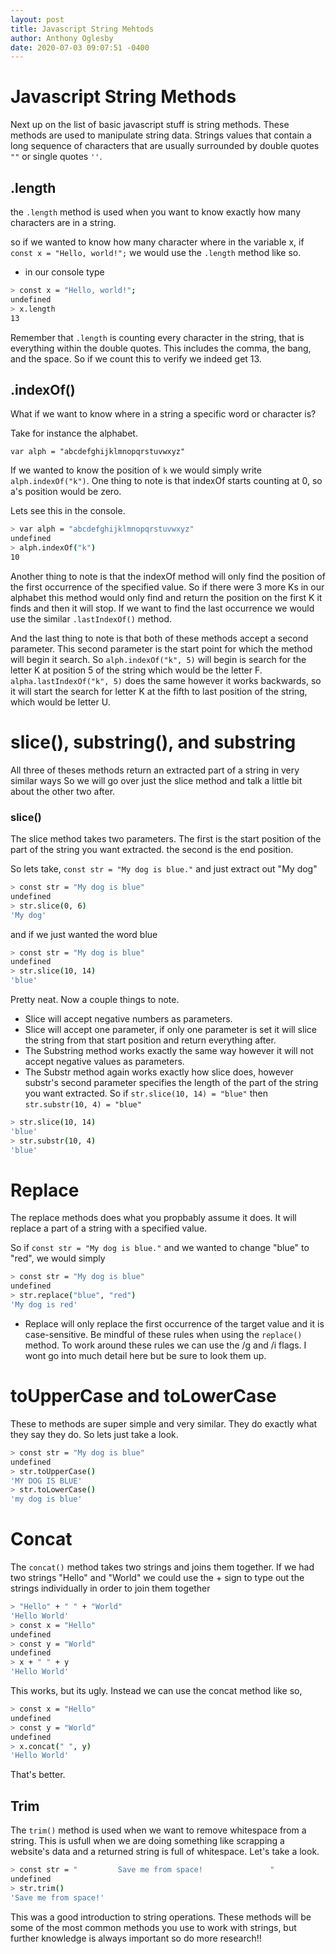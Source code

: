 ```yaml
---
layout: post
title: Javascript String Mehtods
author: Anthony Oglesby
date: 2020-07-03 09:07:51 -0400
---
```


# Javascript String Methods

Next up on the list of basic javascript stuff is string methods. These methods are used to manipulate string data. Strings values that contain a long sequence of characters that are usually surrounded by double quotes `""` or single quotes `''`.

## .length

the `.length` method is used when you want to know exactly how many characters are in a string.

so if we wanted to know how many character where in the variable x, if `const x = "Hello, world!";` we would use the `.length` method like so.

- in our console type

```bash
> const x = "Hello, world!";
undefined
> x.length
13
```

Remember that `.length` is counting every character in the string, that is everything within the double quotes. This includes the comma, the bang, and the space. So if we count this to verify we indeed get 13.

## .indexOf()

What if we want to know where in a string a specific word or character is?

Take for instance the alphabet.

`var alph = "abcdefghijklmnopqrstuvwxyz"`

If we wanted to know the position of `k` we would simply write `alph.indexOf("k")`. One thing to note is that indexOf starts counting at 0, so a's position would be zero.

Lets see this in the console.

```bash
> var alph = "abcdefghijklmnopqrstuvwxyz"
undefined
> alph.indexOf("k")
10
```

Another thing to note is that the indexOf method will only find the position of the first occurrence of the specified value. So if there were 3 more Ks in our alphabet this method would only find and return the position on the first K it finds and then it will stop. If we want to find the last occurrence we would use the similar `.lastIndexOf()` method.

And the last thing to note is that both of these methods accept a second parameter. This second parameter is the start point for which the method will begin it search. So `alph.indexOf("k", 5)` will begin is search for the letter K at position 5 of the string which would be the letter F. `alpha.lastIndexOf("k", 5)` does the same however it works backwards, so it will start the search for letter K at the fifth to last position of the string, which would be letter U.

# slice(), substring(), and substring

All three of theses methods return an extracted part of a string in very similar ways So we will go over just the slice method and talk a little bit about the other two after.

### slice()

The slice method takes two parameters. The first is the start position of the part of the string you want extracted. the second is the end position.

So lets take, `const str = "My dog is blue."` and just extract out "My dog"

```bash
> const str = "My dog is blue"
undefined
> str.slice(0, 6)
'My dog'
```

and if we just wanted the word blue

```bash
> const str = "My dog is blue"
undefined
> str.slice(10, 14)
'blue'
```

Pretty neat. Now a couple things to note.
- Slice will accept negative numbers as parameters.
- Slice will accept one parameter, if only one parameter is set it will slice the string from that start position and return everything after.
- The Substring method works exactly the same way however it will not accept negative values as parameters.
- The Substr method again works exactly how slice does, however substr's second parameter specifies the length of the part of the string you want extracted.
So if `str.slice(10, 14) = "blue"` then `str.substr(10, 4) = "blue"`

```bash
> str.slice(10, 14)
'blue'
> str.substr(10, 4)
'blue'
```

# Replace

The replace methods does what you propbably assume it does. It will replace a part of a string with a specified value.

So if `const str = "My dog is blue."` and we wanted to change "blue" to "red", we would simply

```bash
> const str = "My dog is blue"
undefined
> str.replace("blue", "red")
'My dog is red'
```

- Replace will only replace the first occurrence of the target value and it is case-sensitive. Be mindful of these rules when using the `replace()` method.
To work around these rules we can use the /g and /i flags. I wont go into much detail here but be sure to look them up.

# toUpperCase and toLowerCase

These to methods are super simple and very similar. They do exactly what they say they do. So lets just take a look.

```bash
> const str = "My dog is blue"
undefined
> str.toUpperCase()
'MY DOG IS BLUE'
> str.toLowerCase()
'my dog is blue'
```

# Concat

The `concat()` method takes two strings and joins them together. If we had two strings "Hello" and "World" we could use the + sign to type out the strings individually in order to join them together

```bash
> "Hello" + " " + "World"
'Hello World'
> const x = "Hello"
undefined
> const y = "World"
undefined
> x + " " + y
'Hello World'
```

This works, but its ugly. Instead we can use the concat method like so,

```bash
> const x = "Hello"
undefined
> const y = "World"
undefined
> x.concat(" ", y)
'Hello World'
```

That's better.

## Trim

The `trim()` method is used when we want to remove whitespace from a string. This is usfull when we are doing something like scrapping a website's data and a returned string is full of whitespace. Let's take a look.

```bash
> const str = "         Save me from space!               "
undefined
> str.trim()
'Save me from space!'
```


This was a good introduction to string operations. These methods will be some of the most common methods you use to work with strings, but further knowledge is always important so do more research!!
